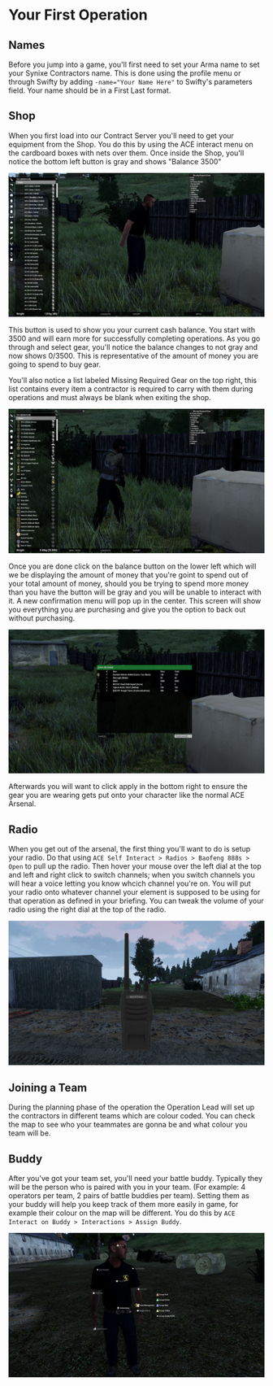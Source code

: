 # Your First Operation

## Names

Before you jump into a game, you'll first need to set your Arma name to set your Synixe Contractors name. This is done using the profile menu or through Swifty by adding  `-name="Your Name Here"` to Swifty's parameters field. Your name should be in a First Last format.

## Shop

When you first load into our Contract Server you'll need to get your equipment from the Shop. You do this by using the ACE interact menu on the cardboard boxes with nets over them. Once inside the Shop, you'll notice the bottom left button is gray and shows "Balance 3500"

![Arsenal1](images/ars1.jpg)

This button is used to show you your current cash balance. You start with 3500 and will earn more for successfully completing operations. As you go through and select gear, you'll notice the balance changes to not gray and now shows 0/3500. This is representative of the amount of money you are going to spend to buy gear.

You'll also notice a list labeled Missing Required Gear on the top right, this list contains every item a contractor is required to carry with them during operations and must always be blank when exiting the shop.

![Arsenal2](images/ars2.jpg)

Once you are done click on the balance button on the lower left which will we be displaying the amount of money that you're goint to spend out of your total amount of money, should you be trying to spend more money than you have the button will be gray and you will be unable to interact with it. A new confirmation menu will pop up in the center. This screen will show you everything you are purchasing and give you the option to back out without purchasing.

![Arsenal3](images/ars3.jpg)

Afterwards you will want to click apply in the bottom right to ensure the gear you are wearing gets put onto your character like the normal ACE Arsenal.

## Radio

When you get out of the arsenal, the first thing you'll want to do is setup your radio. Do that using `ACE Self Interact > Radios > Baofeng 888s > Open`  to pull up the radio. Then hover your mouse over the left dial at the top and left and right click to switch channels; when you switch channels you will hear a voice letting you know whcich channel you're on. You will put your radio onto whatever channel your element is supposed to be using for that operation as defined in your briefing. You can tweak the volume of your radio using the right dial at the top of the radio.

![Radio](images/radio.jpg)

## Joining a Team

During the planning phase of the operation the Operation Lead will set up the contractors in different teams which are colour coded. You can check the map to see who your teammates are gonna be and what colour you team will be.

## Buddy

After you've got your team set, you'll need your battle buddy. Typically they will be the person who is paired with you in your team. (For example:  4 operators per team, 2 pairs of battle buddies per team). Setting them as your buddy will help you keep track of them more easily in game, for example their colour on the map will be different. You do this by `ACE Interact on Buddy > Interactions > Assign Buddy`. 

![Buddy](images/buddy.jpg)

